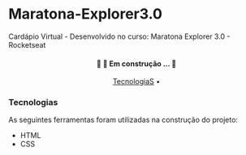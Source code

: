 # Maratona-Explorer3.0
Cardápio Virtual - Desenvolvido no curso: Maratona Explorer 3.0 - Rocketseat

<h4 align="center"> 
	🚧 🚀 Em construção ...  🚧
</h4>

<p align="center">
<a href="#TecnologiaS">TecnologiaS</a> •
</p>

### Tecnologias
As seguintes ferramentas foram utilizadas na construção do projeto:
- HTML
- CSS
